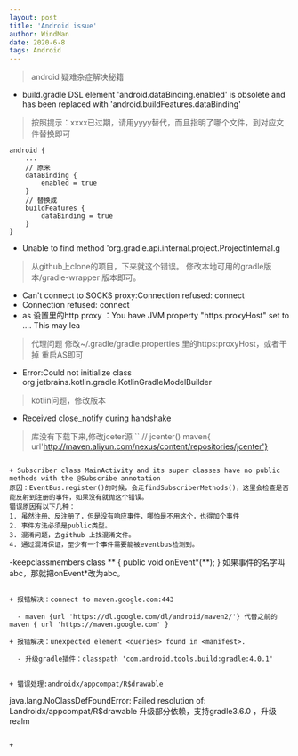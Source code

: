 ```yaml
---
layout: post
title: 'Android issue'
author: WindMan
date: 2020-6-8
tags: Android 
---
```

> android 疑难杂症解决秘籍

+ build.gradle DSL element 'android.dataBinding.enabled' is obsolete and has been replaced with 'android.buildFeatures.dataBinding'
> 按照提示：xxxx已过期，请用yyyy替代，而且指明了哪个文件，到对应文件替换即可
```
android {
    ...
    // 原来
    dataBinding {
        enabled = true
    }
    // 替换成
    buildFeatures {
        dataBinding = true
    }
}
```
+ Unable to find method 'org.gradle.api.internal.project.ProjectInternal.g
> 从github上clone的项目，下来就这个错误。
> 修改本地可用的gradle版本/gradle-wrapper 版本即可。

+ Can't connect to SOCKS proxy:Connection refused: connect
+ Connection refused: connect
+ as 设置里的http proxy ：You have JVM property "https.proxyHost" set to .... This may lea
> 代理问题
> 修改~/.gradle/gradle.properties 里的https:proxyHost，或者干掉
> 重启AS即可

+ Error:Could not initialize class org.jetbrains.kotlin.gradle.KotlinGradleModelBuilder
> kotlin问题，修改版本

+ Received close_notify during handshake
> 库没有下载下来,修改jceter源
``
// jcenter()
maven{ url'http://maven.aliyun.com/nexus/content/repositories/jcenter'}
```

+ Subscriber class MainActivity and its super classes have no public methods with the @Subscribe annotation
原因：EventBus.register()的时候，会走findSubscriberMethods()，这里会检查是否能反射到注册的事件，如果没有就抛这个错误。
错误原因有以下几种：
1. 虽然注册、反注册了，但是没有响应事件，哪怕是不用这个，也得加个事件
2. 事件方法必须是public类型。
3. 混淆问题，去github 上找混淆文件。
4. 通过混淆保证，至少有一个事件需要能被eventbus检测到。

```
-keepclassmembers class ** {
    public void onEvent*(**);
}
如果事件的名字叫abc，那就把onEvent*改为abc。
```

+ 报错解决：connect to maven.google.com:443

  - maven {url 'https://dl.google.com/dl/android/maven2/'} 代替之前的maven { url 'https://maven.google.com' }

+ 报错解决：unexpected element <queries> found in <manifest>.

  - 升级gradle插件：classpath 'com.android.tools.build:gradle:4.0.1'


+ 错误处理:androidx/appcompat/R$drawable

  ```
  java.lang.NoClassDefFoundError: Failed resolution of: Landroidx/appcompat/R$drawable
  升级部分依赖，支持gradle3.6.0 ，升级realm
  ```

+   
